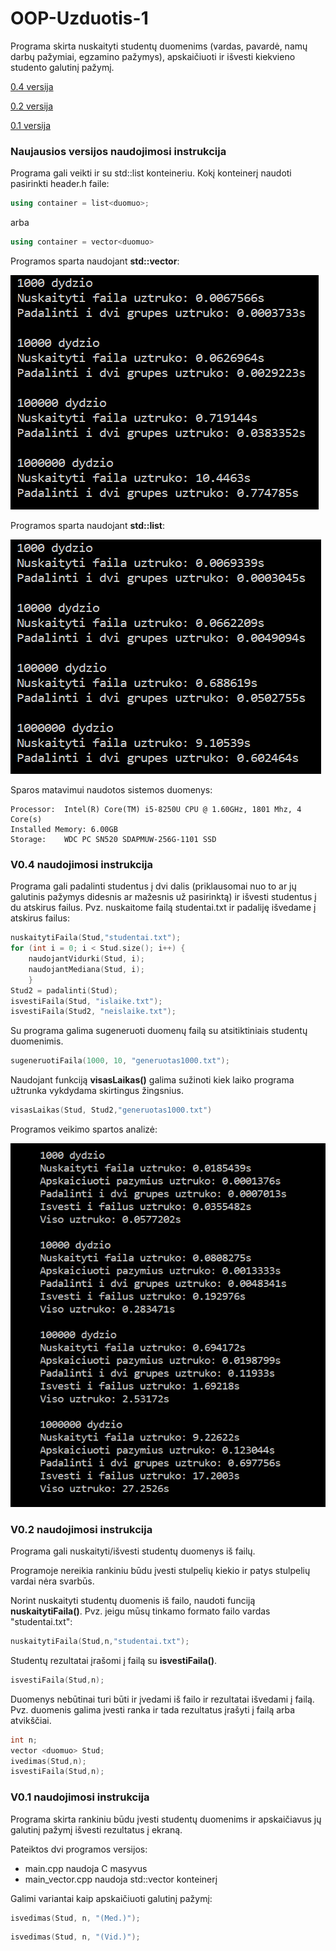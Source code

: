 # OOP-Uzduotis-1

Programa skirta nuskaityti studentų duomenims (vardas, pavardė, namų darbų pažymiai, egzamino pažymys), apskaičiuoti ir išvesti kiekvieno studento galutinį pažymį.

[0.4 versija](https://github.com/dovmar/OOP-Uzduotis-1/releases/tag/v0.4)

[0.2 versija](https://github.com/dovmar/OOP-Uzduotis-1/releases/tag/v0.2)

[0.1 versija](https://github.com/dovmar/OOP-Uzduotis-1/releases/tag/v0.1)

### Naujausios versijos naudojimosi instrukcija

Programa gali veikti ir su std::list konteineriu. Kokį konteinerį naudoti pasirinkti header.h faile:

```c++
using container = list<duomuo>;
``` 
arba

```c++
using container = vector<duomuo>
```

Programos sparta naudojant **std::vector**:

![](vector_sparta.png)

Programos sparta naudojant **std::list**:

![](list_sparta.png)


Sparos matavimui naudotos sistemos duomenys:

```
Processor:	Intel(R) Core(TM) i5-8250U CPU @ 1.60GHz, 1801 Mhz, 4 Core(s)
Installed Memory: 6.00GB
Storage:	WDC PC SN520 SDAPMUW-256G-1101 SSD

```

### V0.4 naudojimosi instrukcija
 
Programa gali padalinti studentus į dvi dalis (priklausomai nuo to ar jų galutinis pažymys didesnis ar mažesnis už pasirinktą) ir išvesti studentus į du atskirus failus. Pvz. nuskaitome failą studentai.txt ir padaliję išvedame į atskirus failus:

```c++
nuskaitytiFaila(Stud,"studentai.txt");
for (int i = 0; i < Stud.size(); i++) {
    naudojantVidurki(Stud, i);
    naudojantMediana(Stud, i);
    }
Stud2 = padalinti(Stud);
isvestiFaila(Stud, "islaike.txt");
isvestiFaila(Stud2, "neislaike.txt");
```

Su programa galima sugeneruoti duomenų failą su atsitiktiniais studentų duomenimis.

```c++
sugeneruotiFaila(1000, 10, "generuotas1000.txt");
```

Naudojant funkciją **visasLaikas()** galima sužinoti kiek laiko programa užtrunka vykdydama skirtingus žingsnius.

```c++
visasLaikas(Stud, Stud2,"generuotas1000.txt")
```

Programos veikimo spartos analizė:

![](programos_sparta.png)

### V0.2 naudojimosi instrukcija

Programa gali nuskaityti/išvesti studentų duomenys iš failų.  

Programoje nereikia rankiniu būdu įvesti stulpelių kiekio ir patys stulpelių vardai nėra svarbūs.

Norint nuskaityti studentų duomenis iš failo, naudoti funciją **nuskaitytiFaila()**. Pvz. jeigu mūsų tinkamo formato failo vardas "studentai.txt":
```c++
nuskaitytiFaila(Stud,n,"studentai.txt");
```

Studentų rezultatai įrašomi į failą su **isvestiFaila()**.
```c++
isvestiFaila(Stud,n);
```

Duomenys nebūtinai turi būti ir įvedami iš failo ir rezultatai išvedami į failą. Pvz. duomenis galima įvesti ranka ir tada rezultatus įrašyti į failą arba atvikščiai.
```c++
int n;
vector <duomuo> Stud;
ivedimas(Stud,n);
isvestiFaila(Stud,n);
```

### V0.1 naudojimosi instrukcija

Programa skirta rankiniu būdu įvesti studentų duomenims ir apskaičiavus jų galutinį pažymį išvesti rezultatus į ekraną.

Pateiktos dvi programos versijos:
- main.cpp naudoja C masyvus
- main_vector.cpp naudoja std::vector konteinerį

Galimi variantai kaip apskaičiuoti galutinį pažymį:

```c++
isvedimas(Stud, n, "(Med.)");
```

```c++
isvedimas(Stud, n, "(Vid.)");
```
